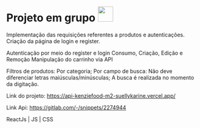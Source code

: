 

# Projeto em grupo <img src="https://cdn.jsdelivr.net/gh/devicons/devicon/icons/react/react-original.svg"  width="40" height="40"/>


Implementação das requisições referentes a produtos e autenticações. 
Criação da página de login e register.

Autenticação por meio do register e login
Consumo, Criação, Edição e Remoção
Manipulação do carrinho via API

Filtros de produtos:
Por categoria;
Por campo de busca:
Não deve diferenciar letras maiúsculas/minúsculas;
A busca é realizada no momento da digitação.


Link do projeto: https://api-kenziefood-m2-suellykarine.vercel.app/

Link Api: https://gitlab.com/-/snippets/2274944

ReactJs | JS | CSS
